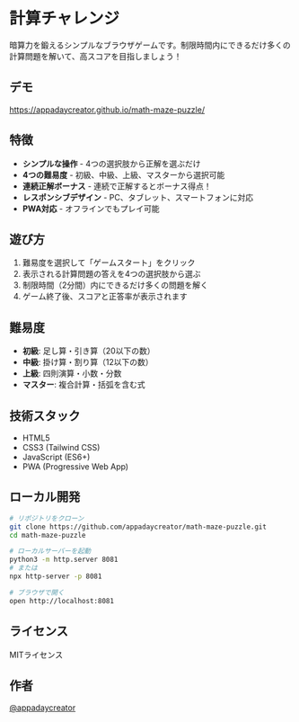 # 計算チャレンジ

暗算力を鍛えるシンプルなブラウザゲームです。制限時間内にできるだけ多くの計算問題を解いて、高スコアを目指しましょう！

## デモ
https://appadaycreator.github.io/math-maze-puzzle/

## 特徴
- **シンプルな操作** - 4つの選択肢から正解を選ぶだけ
- **4つの難易度** - 初級、中級、上級、マスターから選択可能
- **連続正解ボーナス** - 連続で正解するとボーナス得点！
- **レスポンシブデザイン** - PC、タブレット、スマートフォンに対応
- **PWA対応** - オフラインでもプレイ可能

## 遊び方
1. 難易度を選択して「ゲームスタート」をクリック
2. 表示される計算問題の答えを4つの選択肢から選ぶ
3. 制限時間（2分間）内にできるだけ多くの問題を解く
4. ゲーム終了後、スコアと正答率が表示されます

## 難易度
- **初級**: 足し算・引き算（20以下の数）
- **中級**: 掛け算・割り算（12以下の数）
- **上級**: 四則演算・小数・分数
- **マスター**: 複合計算・括弧を含む式

## 技術スタック
- HTML5
- CSS3 (Tailwind CSS)
- JavaScript (ES6+)
- PWA (Progressive Web App)

## ローカル開発
```bash
# リポジトリをクローン
git clone https://github.com/appadaycreator/math-maze-puzzle.git
cd math-maze-puzzle

# ローカルサーバーを起動
python3 -m http.server 8081
# または
npx http-server -p 8081

# ブラウザで開く
open http://localhost:8081
```

## ライセンス
MITライセンス

## 作者
[@appadaycreator](https://github.com/appadaycreator)